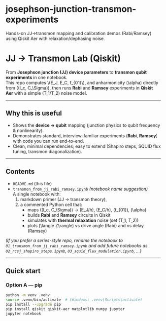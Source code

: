 # josephson-junction-transmon-experiments
Hands-on JJ→transmon mapping and calibration demos (Rabi/Ramsey) using Qiskit Aer with relaxation/dephasing noise.

# JJ → Transmon Lab (Qiskit)

From **Josephson junction (JJ) device parameters** to **transmon qubit experiments** in one notebook.  
This repo computes \\(E_J, E_C, f_{01}\\), and anharmonicity \(\alpha\) directly from \((I_c, C_\Sigma)\), then runs **Rabi** and **Ramsey** experiments in **Qiskit Aer** with a simple \(T_1/T_2\) noise model.

---

## Why this is useful
- Shows the **device → qubit** mapping (junction physics to qubit frequency & nonlinearity).
- Demonstrates standard, interview-familiar experiments (**Rabi**, **Ramsey**) with code you can run end-to-end.
- Clean, minimal dependencies; easy to extend (Shapiro steps, SQUID flux tuning, transmon diagonalization).

---

## Contents
- `README.md` (this file)
- `transmon_from_jj_rabi_ramsey.ipynb` *(notebook name suggestion)*  
  A single notebook with:
  1) markdown primer (JJ → transmon theory),  
  2) a commented Python cell that:
     - maps \((I_c, C_\Sigma)\) → \(E_J/h\), \(E_C/h\), \(f_{01}\), \(\alpha\)  
     - builds **Rabi** and **Ramsey** circuits in Qiskit  
     - simulates with **thermal relaxation** noise (set \(T_1, T_2\))  
     - plots \(\langle Z\rangle\) vs drive angle (Rabi) and vs delay (Ramsey)

*(If you prefer a series-style repo, rename the notebook to `01_transmon_from_jj_rabi_ramsey.ipynb` and add future notebooks as `02_rcsj_shapiro_steps.ipynb`, `03_squid_flux_modulation.ipynb`, …)*

---

## Quick start

### Option A — pip
```bash
python -m venv .venv
source .venv/bin/activate  # (Windows: .venv\Scripts\activate)
pip install --upgrade pip
pip install qiskit qiskit-aer matplotlib numpy jupyter
jupyter notebook

